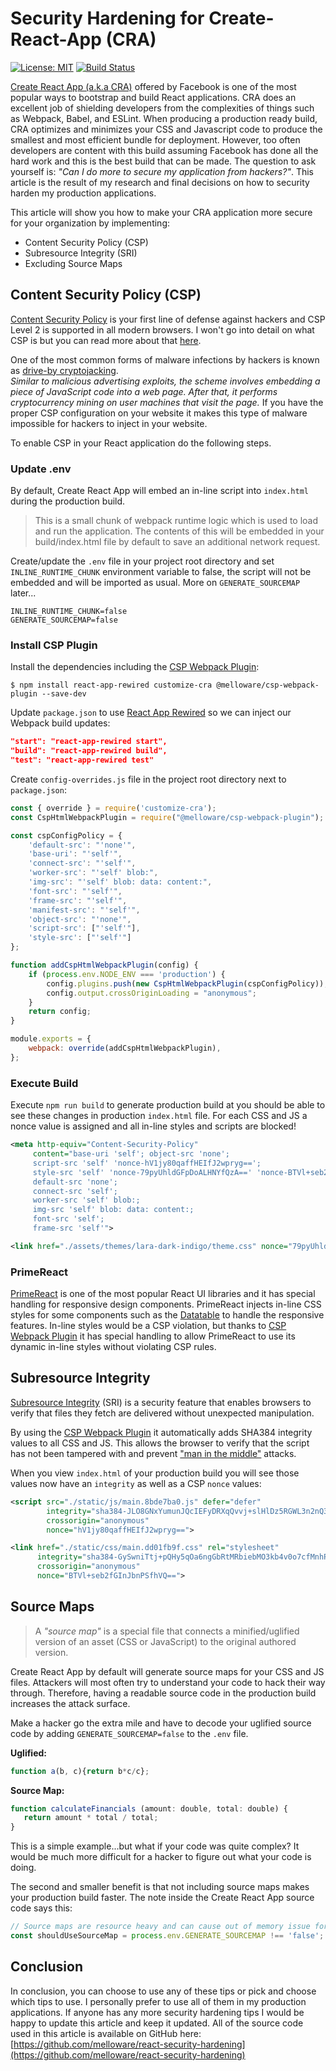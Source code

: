 # Security Hardening for Create-React-App (CRA)

[![License: MIT](https://img.shields.io/badge/License-MIT-yellow.svg)](https://opensource.org/licenses/MIT)
[![Build Status](https://github.com/melloware/react-security-hardening/actions/workflows/build.yml/badge.svg)](https://github.com/melloware/react-security-hardening/actions/workflows/build.yml)

[Create React App (a.k.a CRA)](https://create-react-app.dev/) offered by Facebook is one of the most popular ways to bootstrap and build React applications.  CRA does an 
excellent job of shielding developers from the complexities of things such as Webpack, Babel, and ESLint.  When producing a production ready
build, CRA optimizes and minimizes your CSS and Javascript code to produce the smallest and most efficient bundle for deployment.  However,
too often developers are content with this build assuming Facebook has done all the hard work and this is the best build that can be made.
The question to ask yourself is: _"Can I do more to secure my application from hackers?"_.  This article is the result of my research and final decisions
on how to security harden my production applications.

This article will show you how to make your CRA application more secure for your organization by implementing:
- Content Security Policy (CSP)
- Subresource Integrity (SRI)
- Excluding Source Maps

## Content Security Policy (CSP)

[Content Security Policy](https://developers.google.com/web/fundamentals/security/csp/) is your first line of defense against hackers and CSP Level 2 is supported in all modern browsers.
I won't go into detail on what CSP is but you can read more about that [here](https://developers.google.com/web/fundamentals/security/csp/).  

One of the most common forms of malware infections by hackers is known as [drive-by cryptojacking](https://www.malwarebytes.com/cryptojacking).  
_Similar to malicious advertising exploits, the scheme involves embedding a piece of JavaScript code into a web page. After that, it performs cryptocurrency mining on user machines that visit the page._
If you have the proper CSP configuration on your website it makes this type of malware impossible for hackers to inject in your website.  

To enable CSP in your React application do the following steps.

### Update .env

By default, Create React App will embed an in-line script into `index.html` during the production build.

> This is a small chunk of webpack runtime logic which is used to load and run the application. The contents of this will be embedded in your build/index.html file by default to save an additional network request.

Create/update the `.env` file in your project root directory and set `INLINE_RUNTIME_CHUNK` environment variable to false, the script will not be embedded and will be imported as usual. More on `GENERATE_SOURCEMAP` later...

```properties
INLINE_RUNTIME_CHUNK=false
GENERATE_SOURCEMAP=false
```

### Install CSP Plugin

Install the dependencies including the [CSP Webpack Plugin](https://github.com/melloware/csp-webpack-plugin):

```shell
$ npm install react-app-rewired customize-cra @melloware/csp-webpack-plugin --save-dev
```

Update `package.json` to use [React App Rewired](https://github.com/timarney/react-app-rewired) so we can inject our Webpack build updates:

```json
"start": "react-app-rewired start",
"build": "react-app-rewired build",
"test": "react-app-rewired test"
```

Create `config-overrides.js` file in the project root directory next to `package.json`:

```javascript
const { override } = require('customize-cra');
const CspHtmlWebpackPlugin = require("@melloware/csp-webpack-plugin");

const cspConfigPolicy = {
    'default-src': "'none'",
    'base-uri': "'self'",
    'connect-src': "'self'",
    'worker-src': "'self' blob:",
    'img-src': "'self' blob: data: content:",
    'font-src': "'self'",
    'frame-src': "'self'",
    'manifest-src': "'self'",
    'object-src': "'none'",
    'script-src': ["'self'"],
    'style-src': ["'self'"]
};

function addCspHtmlWebpackPlugin(config) {
    if (process.env.NODE_ENV === 'production') {
        config.plugins.push(new CspHtmlWebpackPlugin(cspConfigPolicy));
        config.output.crossOriginLoading = "anonymous";
    }
    return config;
}

module.exports = {
    webpack: override(addCspHtmlWebpackPlugin),
};
```

### Execute Build
Execute `npm run build` to generate production build at you should be able to see these changes in production `index.html` file.
For each CSS and JS a nonce value is assigned and all in-line styles and scripts are blocked!

```xml
<meta http-equiv="Content-Security-Policy" 
     content="base-uri 'self'; object-src 'none'; 
     script-src 'self' 'nonce-hV1jy80qaffHEIfJ2wpryg=='; 
     style-src 'self' 'nonce-79pyUhldGFpDoALHNYfQzA==' 'nonce-BTVl+seb2fGInJbnPSfhVQ==' 'nonce-4kArpnz/wuhrQYZxqAJFqA=='; 
     default-src 'none'; 
     connect-src 'self'; 
     worker-src 'self' blob:; 
     img-src 'self' blob: data: content:; 
     font-src 'self'; 
     frame-src 'self'">

<link href="./assets/themes/lara-dark-indigo/theme.css" nonce="79pyUhldGFpDoALHNYfQzA==" rel="stylesheet">
```

### PrimeReact

[PrimeReact](https://www.primefaces.org/primereact/) is one of the most popular React UI libraries and it has special handling for 
responsive design components.  PrimeReact injects in-line CSS styles for some components such as the [Datatable](https://primefaces.org/primereact/datatable/responsive/) to 
handle the responsive features. In-line styles would be a CSP violation, but thanks to [CSP Webpack Plugin](https://github.com/melloware/csp-webpack-plugin) 
it has special handling to allow PrimeReact to use its dynamic in-line styles without violating CSP rules.

## Subresource Integrity

[Subresource Integrity](http://www.w3.org/TR/SRI/) (SRI) is a security feature that enables browsers to verify that files they fetch are delivered without unexpected manipulation.

By using the [CSP Webpack Plugin](https://github.com/melloware/csp-webpack-plugin) it automatically adds SHA384 integrity values to all CSS and JS.  This allows the
browser to verify that the script has not been tampered with and prevent ["man in the middle"](https://en.wikipedia.org/wiki/Man-in-the-middle_attack) attacks.  

When you view `index.html` of your production build you will see those values now have an `integrity` as well as a CSP `nonce` values:

```xml
<script src="./static/js/main.8bde7ba0.js" defer="defer" 
        integrity="sha384-JLO8GNxYumunJQcIEFyDRXqQvvj+slHlDz5RGWL3n2nQ3fZoxx8zj2UoUCmIc4LT" 
        crossorigin="anonymous" 
        nonce="hV1jy80qaffHEIfJ2wpryg==">

<link href="./static/css/main.dd01fb9f.css" rel="stylesheet" 
      integrity="sha384-GySwniTtj+pQHy5qOa6ngGbRtMRbiebMO3kb4v0o7cfMnhPQsJP/NHXA53WNz2i9" 
      crossorigin="anonymous" 
      nonce="BTVl+seb2fGInJbnPSfhVQ==">
```

## Source Maps

> A _"source map"_ is a special file that connects a minified/uglified version of an asset (CSS or JavaScript) to the original authored version.

Create React App by default will generate source maps for your CSS and JS files.  Attackers will most often try to understand your code to hack their way through. Therefore, having a readable source code in the production build increases the attack surface.

Make a hacker go the extra mile and have to decode your uglified source code by adding `GENERATE_SOURCEMAP=false` to the `.env` file.

**Uglified:**
```javascript
function a(b, c){return b*c/c};
```

**Source Map:**
```javascript
function calculateFinancials (amount: double, total: double) {
   return amount * total / total;
}
```

This is a simple example...but what if your code was quite complex?  It would be much more difficult for a hacker to figure out what your code is doing.

The second and smaller benefit is that not including source maps makes your production build faster.  The note inside the Create React App source code says this:

```javascript
// Source maps are resource heavy and can cause out of memory issue for large source files.
const shouldUseSourceMap = process.env.GENERATE_SOURCEMAP !== 'false';
```

## Conclusion

In conclusion, you can choose to use any of these tips or pick and choose which tips to use.  I personally prefer to use all of them in my production applications. 
If anyone has any more security hardening tips I would be happy to update this article and keep it updated.  All of the source code used in this article is available
on GitHub here: [https://github.com/melloware/react-security-hardening](https://github.com/melloware/react-security-hardening)
